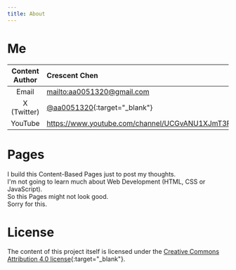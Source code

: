 ```yaml
---
title: About
---
```


# Me

| Content Author | Crescent Chen                                                                |
| :------------: | :--------------------------------------------------------------------------- |
|     Email      | <mailto:aa0051320@gmail.com>                                                 |
|  X (Twitter)   | [@aa0051320](https://twitter.com/aa0051320){:target="_blank"}                |
|    YouTube     | <https://www.youtube.com/channel/UCGvANU1XJmT3FVQBt8Ixbog>{:target="_blank"} |

# Pages
I build this Content-Based Pages just to post my thoughts.  
I'm not going to learn much about Web Development (HTML, CSS or JavaScript).  
So this Pages might not look good.  
Sorry for this.  

# License
The content of this project itself is licensed under the [Creative Commons Attribution 4.0 license](https://creativecommons.org/licenses/by/4.0/){:target="_blank"}.
